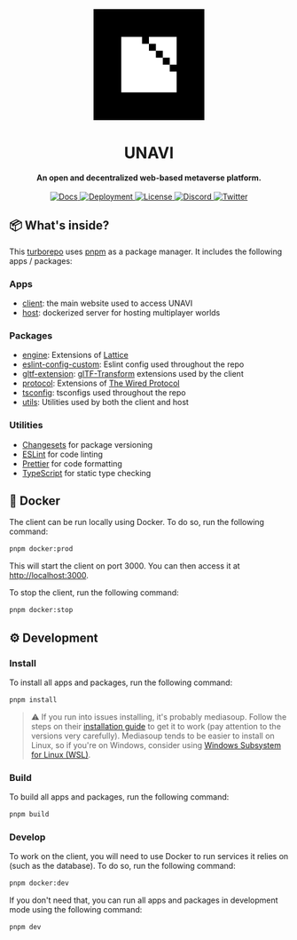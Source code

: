 <div align="center">
  <img src="./assets/block-logo.png" alt="UNAVI Logo" height="200" />
  <h1>UNAVI</h1>
  <strong>An open and decentralized web-based metaverse platform.</strong>
</div>

<br />

<div align="center">
  <a href="https://docs.unavi.xyz">
    <img src="https://img.shields.io/badge/docs-read-informational" alt="Docs" />
  </a>
  <a href="https://www.unavi.xyz">
    <img alt="Deployment" src="https://img.shields.io/github/deployments/unavi-xyz/unavi/production?label=deployment">
  </a>
  <a href="https://github.com/unavi-xyz/unavi/blob/main/LICENSE">
    <img src="https://img.shields.io/github/license/unavi-xyz/unavi" alt="License" />
  </a>
  <a href="https://discord.gg/VCsAEneUMn">
    <img src="https://img.shields.io/discord/918705784311939134.svg?label=&logo=discord&logoColor=ffffff&color=7389D8&labelColor=6A7EC2" alt="Discord" />
  </a>
  <a href="https://twitter.com/unavi_xyz">
    <img src="https://img.shields.io/badge/unavi__xyz--1DA1F2?logo=twitter" alt="Twitter" />
  </a>
</div>

## 📦 What's inside?

This [turborepo](https://turborepo.org/) uses [pnpm](https://pnpm.io/) as a package manager. It includes the following apps / packages:

### Apps

- [client](apps/client): the main website used to access UNAVI
- [host](apps/host): dockerized server for hosting multiplayer worlds

### Packages

- [engine](packages/engine): Extensions of [Lattice](https://github.com/unavi-xyz/lattice)
- [eslint-config-custom](packages/eslint-config-custom): Eslint config used throughout the repo
- [gltf-extension](packages/gltf-extension): [glTF-Transform](https://github.com/donmccurdy/glTF-Transform) extensions used by the client
- [protocol](packages/protocol): Extensions of [The Wired Protocol](https://github.com/unavi-xyz/wired-protocol)
- [tsconfig](packages/tsconfig): tsconfigs used throughout the repo
- [utils](packages/utils): Utilities used by both the client and host

### Utilities

- [Changesets](https://github.com/changesets/changesets) for package versioning
- [ESLint](https://eslint.org/) for code linting
- [Prettier](https://prettier.io) for code formatting
- [TypeScript](https://www.typescriptlang.org/) for static type checking

## 🐋 Docker

The client can be run locally using Docker. To do so, run the following command:

```bash
pnpm docker:prod
```

This will start the client on port 3000. You can then access it at [http://localhost:3000](http://localhost:3000).

To stop the client, run the following command:

```bash
pnpm docker:stop
```

## ⚙️ Development

### Install

To install all apps and packages, run the following command:

```bash
pnpm install
```

> ⚠️ If you run into issues installing, it's probably mediasoup. Follow the steps on their [installation guide](https://mediasoup.org/documentation/v3/mediasoup/installation/) to get it to work (pay attention to the versions very carefully). Mediasoup tends to be easier to install on Linux, so if you're on Windows, consider using [Windows Subsystem for Linux (WSL)](https://docs.microsoft.com/en-us/windows/wsl/install).

### Build

To build all apps and packages, run the following command:

```bash
pnpm build
```

### Develop

To work on the client, you will need to use Docker to run services it relies on (such as the database). To do so, run the following command:

```bash
pnpm docker:dev
```

If you don't need that, you can run all apps and packages in development mode using the following command:

```bash
pnpm dev
```
